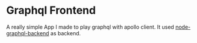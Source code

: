 # Graphql Frontend

A really simple App I made to play graphql with apollo client.
It used [node-graphql-backend](https://github.com/weBEE9/node-graphql-backend) as backend.